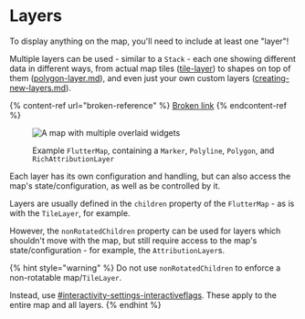 # Layers

To display anything on the map, you'll need to include at least one "layer"!

Multiple layers can be used - similar to a `Stack` - each one showing different data in different ways, from actual map tiles ([tile-layer](../layers/tile-layer/ "mention")) to shapes on top of them ([polygon-layer.md](../layers/polygon-layer.md "mention")), and even just your own custom layers ([creating-new-layers.md](../plugins/making-a-plugin/creating-new-layers.md "mention")).

{% content-ref url="broken-reference" %}
[Broken link](broken-reference)
{% endcontent-ref %}

<figure><img src="../.gitbook/assets/ExampleMap.png" alt="A map with multiple overlaid widgets"><figcaption><p>Example <code>FlutterMap</code>, containing a <code>Marker</code>, <code>Polyline</code>, <code>Polygon</code>, and <code>RichAttributionLayer</code></p></figcaption></figure>

Each layer has its own configuration and handling, but can also access the map's state/configuration, as well as be controlled by it.

Layers are usually defined in the `children` property of the `FlutterMap` - as is with the `TileLayer`, for example.&#x20;

However, the `nonRotatedChildren` property can be used for layers which shouldn't move with the map, but still require access to the map's state/configuration - for example, the `AttributionLayer`s.

{% hint style="warning" %}
Do not use `nonRotatedChildren` to enforce a non-rotatable map/`TileLayer`.

Instead, use [#interactivity-settings-interactiveflags](options/other-options.md#interactivity-settings-interactiveflags "mention"). These apply to the entire map and all layers.
{% endhint %}
